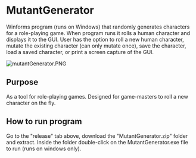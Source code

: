 # MutantGenerator

Winforms program (runs on Windows) that randomly generates characters for a role-playing game. When program runs it rolls a human character and displays it to the GUI. User has the option to roll a new human character, mutate the existing character (can only mutate once), save the character, load a saved character, or print a screen capture of the GUI.

![mutantGenerator.PNG](https://gamblepants.github.io/img/mutantGenerator.PNG)

## Purpose

As a tool for role-playing games. Designed for game-masters to roll a new character on the fly.

## How to run program

Go to the "release" tab above, download the "MutantGenerator.zip" folder and extract. Inside the folder double-click on the MutantGenerator.exe file to run (runs on windows only).
